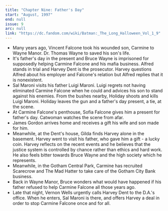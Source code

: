 ```yaml
---
title: "Chapter Nine: Father's Day"
start: "August, 1997"
end: null
issue: 9
arc: null
link: "https://dc.fandom.com/wiki/Batman:_The_Long_Halloween_Vol_1_9"
---
```


- Many years ago, Vincent Falcone took his wounded son, Carmine to Wayne Manor. Dr. Thomas Wayne to saved his son's life.
- It's father's day in the present and Bruce Wayne is imprisoned for supposedly helping Carmine Falcone and his mafia business. Alfred stands in trial and Harvey Dent is the prosecutor. Harvey questions Alfred about his employer and Falcone's relation but Alfred replies that it is nonexistent.
- Sal Maroni visits his father Luigi Maroni. Luigi regrets not having eliminated Carmine Falcone when he could and advices his son to stand against his enemies. From the bushes nearby, Holiday shoots and kills Luigi Maroni. Holiday leaves the gun and a father's day present, a tie, at the scene.
- At Carmine Falcone's penthouse, Sofia Falcone gives him a present for father's day. Catwoman watches the scene from afar.
- James Gordon arrives home and receives a gift his wife and son made for him.
- Meanwhile, at the Dent's house, Gilda finds Harvey alone in the basement. Harvey went to visit his father, who gave him a gift - a lucky coin. Harvey reflects on the recent events and he believes that the justice system is controlled by chance rather than ethics and hard work. He also feels bitter towards Bruce Wayne and the high society which he represents.
- Meanwhile, in the Gotham Central Park, Carmine has recruited Scarecrow and The Mad Hatter to take care of the Gotham City Bank business.
- Back in Wayne Manor, Bruce wonders what would have happened if his father refused to help Carmine Falcone all those years ago. 
- Late that night, Vernon Wells urgently calls Harvey Dent to the D.A.'s office. When he enters, Sal Maroni is there, and offers Harvey a deal in order to stop Carmine Falcone once and for all.
